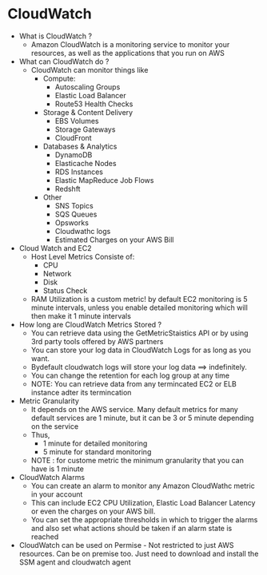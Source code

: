 # CloudWatch

- What is CloudWatch ?
  - Amazon CloudWatch is a monitoring service to monitor your resources, as well as the applications that you run on AWS
- What can CloudWatch do ?
  - CloudWatch can monitor things like
    - Compute:
      - Autoscaling Groups
      - Elastic Load Balancer
      - Route53 Health Checks
    - Storage & Content Delivery
      - EBS Volumes
      - Storage Gateways
      - CloudFront
    - Databases & Analytics
      - DynamoDB
      - Elasticache Nodes
      - RDS Instances
      - Elastic MapReduce Job Flows
      - Redshft
    - Other
      - SNS Topics
      - SQS Queues
      - Opsworks
      - Cloudwathc logs
      - Estimated Charges on your AWS Bill
- Cloud Watch and EC2
  - Host Level Metrics Consiste of:
    - CPU
    - Network
    - Disk
    - Status Check
  - RAM Utilization is a custom metric! by default EC2 monitoring is 5 minute intervals, unless you enable detailed monitoring which will then make it 1 minute intervals
- How long are CloudWatch Metrics Stored ?
  - You can retrieve data using the GetMetricStaistics API or by using 3rd party tools offered by AWS partners
  - You can store your log data in CloudWatch Logs for as long as you want.
  - Bydefault cloudwatch logs will store your log data ==> indefinitely.
  - You can change the retention for each log group at any time
  - NOTE: You can retrieve data from any termincated EC2 or ELB instance adter its termincation
- Metric Granularity
  - It depends on the AWS service. Many default metrics for many default services are 1 minute, but it can be 3 or 5 minute depending on the service
  - Thus,
    - 1 minute for detailed monitoring
    - 5 minute for standard monitoring
  - NOTE : for custome metric the minimum granularity that you can have is 1 minute
- CloudWatch Alarms
  - You can create an alarm to monitor any Amazon CloudWathc metric in your account
  - This can include EC2 CPU Utilization, Elastic Load Balancer Latency or even the charges on your AWS bill.
  - You can set the appropriate thresholds in which to trigger the alarms and also set what actions should be taken if an alarm state is reached
- CloudWatch can be used on Permise - Not restricted to just AWS resources. Can be on premise too. Just need to download and install the SSM agent and cloudwatch agent
